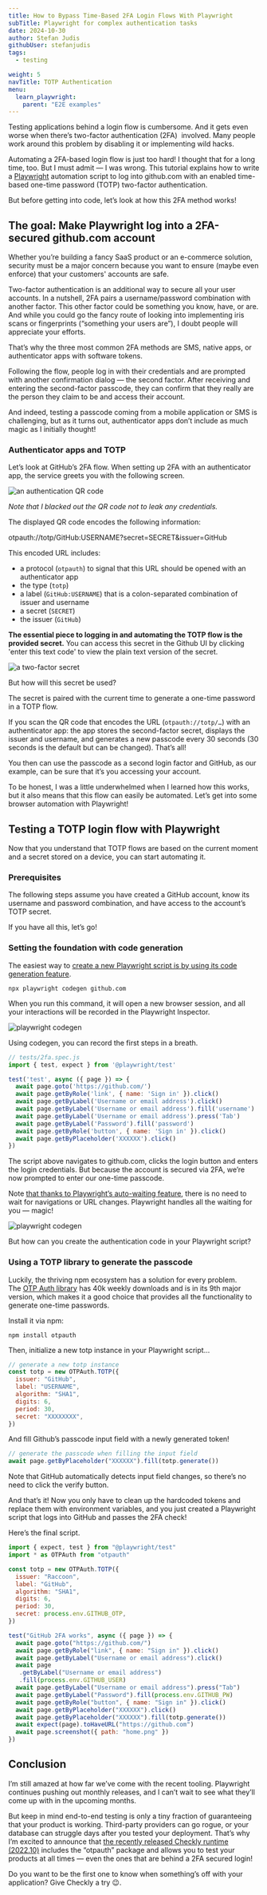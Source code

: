 ```yaml
---
title: How to Bypass Time-Based 2FA Login Flows With Playwright
subTitle: Playwright for complex authentication tasks
date: 2024-10-30
author: Stefan Judis
githubUser: stefanjudis
tags:
  - testing

weight: 5
navTitle: TOTP Authentication
menu:
  learn_playwright:
    parent: "E2E examples"
---
```

Testing applications behind a login flow is cumbersome. And it gets even worse when there’s two-factor authentication (2FA)  involved. Many people work around this problem by disabling it or implementing wild hacks.

Automating a 2FA-based login flow is just too hard! I thought that for a long time, too. But I must admit — I was wrong. This tutorial explains how to write a [Playwright](https://playwright.dev/) automation script to log into github.com with an enabled time-based one-time password (TOTP) two-factor authentication.

But before getting into code, let’s look at how this 2FA method works!

## The goal: Make Playwright log into a 2FA-secured github.com account

Whether you’re building a fancy SaaS product or an e-commerce solution, security must be a major concern because you want to ensure (maybe even enforce) that your customers' accounts are safe.

Two-factor authentication is an additional way to secure all your user accounts. In a nutshell, 2FA pairs a username/password combination with another factor. This other factor could be something you know, have, or are. And while you could go the fancy route of looking into implementing iris scans or fingerprints (“something your users are”), I doubt people will appreciate your efforts.

That’s why the three most common 2FA methods are SMS, native apps, or authenticator apps with software tokens.

Following the flow, people log in with their credentials and are prompted with another confirmation dialog — the second factor. After receiving and entering the second-factor passcode, they can confirm that they really are the person they claim to be and access their account.

And indeed, testing a passcode coming from a mobile application or SMS is challenging, but as it turns out, authenticator apps don’t include as much magic as I initially thought!

### Authenticator apps and TOTP

Let’s look at GitHub’s 2FA flow. When setting up 2FA with an authenticator app, the service greets you with the following screen.

![an authentication QR code](/samples/images/totp-1.jpeg)

*Note that I blacked out the QR code not to leak any credentials.*

The displayed QR code encodes the following information:

otpauth://totp/GitHub:USERNAME?secret=SECRET&issuer=GitHub

This encoded URL includes:

- a protocol (`otpauth`) to signal that this URL should be opened with an authenticator app
- the type (`totp`)
- a label (`GitHub:USERNAME`) that is a colon-separated combination of issuer and username
- a secret (`SECRET`)
- the issuer (`GitHub`)

**The essential piece to logging in and automating the TOTP flow is the provided secret.** You can access this secret in the Github UI by clicking 'enter this text code' to view the plain text version of the secret.

![a two-factor secret](/samples/images/totp-2.jpeg)


But how will this secret be used?

The secret is paired with the current time to generate a one-time password in a TOTP flow.

If you scan the QR code that encodes the URL (`otpauth://totp/…`) with an authenticator app: the app stores the second-factor secret, displays the issuer and username, and generates a new passcode every 30 seconds (30 seconds is the default but can be changed). That’s all!

You then can use the passcode as a second login factor and GitHub, as our example, can be sure that it’s you accessing your account.

To be honest, I was a little underwhelmed when I learned how this works, but it also means that this flow can easily be automated. Let’s get into some browser automation with Playwright!

## Testing a TOTP login flow with Playwright

Now that you understand that TOTP flows are based on the current moment and a secret stored on a device, you can start automating it.

### Prerequisites

The following steps assume you have created a GitHub account, know its username and password combination, and have access to the account’s TOTP secret.

If you have all this, let’s go!

### Setting the foundation with code generation

The easiest way to [create a new Playwright script is by using its code generation feature](https://playwright.dev/docs/codegen).

`npx playwright codegen github.com`

When you run this command, it will open a new browser session, and all your interactions will be recorded in the Playwright Inspector.

![playwright codegen](/samples/images/totp-3.jpeg)

Using codegen, you can record the first steps in a breath.

```js
// tests/2fa.spec.js
import { test, expect } from '@playwright/test'

test('test', async ({ page }) => {
  await page.goto('https://github.com/')
  await page.getByRole('link', { name: 'Sign in' }).click()
  await page.getByLabel('Username or email address').click()
  await page.getByLabel('Username or email address').fill('username')
  await page.getByLabel('Username or email address').press('Tab')
  await page.getByLabel('Password').fill('password')
  await page.getByRole('button', { name: 'Sign in' }).click()
  await page.getByPlaceholder('XXXXXX').click()
})
```

The script above navigates to github.com, clicks the login button and enters the login credentials. But because the account is secured via 2FA, we’re now prompted to enter our one-time passcode.

Note [that thanks to Playwright’s auto-waiting feature](https://www.youtube.com/watch?v=j-QLpb6Tmg0&amp;list=PLMZDRUOi3a8NtMq3PUS5iJc2pee38rurc&amp;index=3), there is no need to wait for navigations or URL changes. Playwright handles all the waiting for you — magic!

![playwright codegen](/samples/images/totp-4.jpeg)

But how can you create the authentication code in your Playwright script?

### Using a TOTP library to generate the passcode

Luckily, the thriving npm ecosystem has a solution for every problem. The [OTP Auth library](https://www.npmjs.com/package/otpauth) has 40k weekly downloads and is in its 9th major version, which makes it a good choice that provides all the functionality to generate one-time passwords.

Install it via npm:

`npm install otpauth`

Then, initialize a new totp instance in your Playwright script…

```js
// generate a new totp instance
const totp = new OTPAuth.TOTP({
  issuer: "GitHub",
  label: "USERNAME",
  algorithm: "SHA1",
  digits: 6,
  period: 30,
  secret: "XXXXXXXX",
})
```

And fill Github’s passcode input field with a newly generated token!

```js
// generate the passcode when filling the input field
await page.getByPlaceholder("XXXXXX").fill(totp.generate())
```

Note that GitHub automatically detects input field changes, so there’s no need to click the verify button.

And that’s it! Now you only have to clean up the hardcoded tokens and replace them with environment variables, and you just created a Playwright script that logs into GitHub and passes the 2FA check!

Here’s the final script.

```js
import { expect, test } from "@playwright/test"
import * as OTPAuth from "otpauth"

const totp = new OTPAuth.TOTP({
  issuer: "Raccoon",
  label: "GitHub",
  algorithm: "SHA1",
  digits: 6,
  period: 30,
  secret: process.env.GITHUB_OTP,
})

test("GitHub 2FA works", async ({ page }) => {
  await page.goto("https://github.com/")
  await page.getByRole("link", { name: "Sign in" }).click()
  await page.getByLabel("Username or email address").click()
  await page
   .getByLabel("Username or email address")
   .fill(process.env.GITHUB_USER)
  await page.getByLabel("Username or email address").press("Tab")
  await page.getByLabel("Password").fill(process.env.GITHUB_PW)
  await page.getByRole("button", { name: "Sign in" }).click()
  await page.getByPlaceholder("XXXXXX").click()
  await page.getByPlaceholder("XXXXXX").fill(totp.generate())
  await expect(page).toHaveURL("https://github.com")
  await page.screenshot({ path: "home.png" })
})
```

## Conclusion

I’m still amazed at how far we’ve come with the recent tooling. Playwright continues pushing out monthly releases, and I can’t wait to see what they’ll come up with in the upcoming months.

But keep in mind end-to-end testing is only a tiny fraction of guaranteeing that your product is working. Third-party providers can go rogue, or your database can struggle days after you tested your deployment. That’s why I’m excited to announce that [the recently released Checkly runtime (2022.10)](https://www.checklyhq.com/docs/runtimes/specs/#2022.10) includes the “otpauth” package and allows you to test your products at all times — even the ones that are behind a 2FA secured login!

Do you want to be the first one to know when something’s off with your application? Give Checkly a try 😉.
